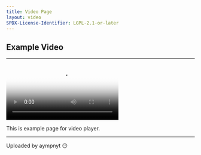 ```yaml
---
title: Video Page
layout: video
SPDX-License-Identifier: LGPL-2.1-or-later
---
```


## Example Video

---

<video id="my-video" class="video-js vjs-fluid vjs-layout-medium" poster="https://media.discordapp.net/attachments/1074079942792462478/1082014257161457774/20230306_025643.jpg" preload="auto" controls="controls" data-setup='{}'>
<source src="https://media.discordapp.net/attachments/685908825051496569/1085364372819419186/perisai-jitu_moona-risu-kobo.mp4" type="video/mp4" /> </video>

This is example page for video player.

---

Uploaded by aympnyt 😶
